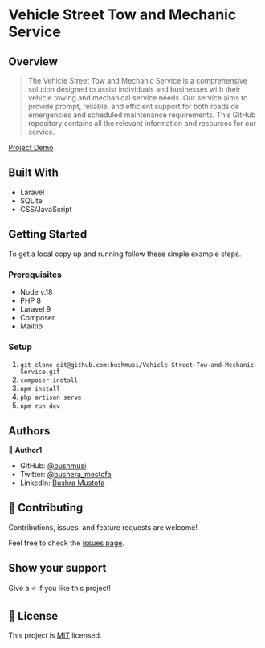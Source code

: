 # Vehicle Street Tow and Mechanic Service

## Overview

> The Vehicle Street Tow and Mechanic Service is a comprehensive solution designed to assist individuals and businesses with their vehicle towing and mechanical service needs. Our service aims to provide prompt, reliable, and efficient support for both roadside emergencies and scheduled maintenance requirements. This GitHub repository contains all the relevant information and resources for our service.

[Project Demo](./https://screenrec.com/share/XkLYmbHhEv)

## Built With

- Laravel
- SQLite
- CSS/JavaScript

## Getting Started

To get a local copy up and running follow these simple example steps.

### Prerequisites

- Node v.18
- PHP 8
- Laravel 9
- Composer 
- Mailtip

### Setup

1. `git clone git@github.com:bushmusi/Vehicle-Street-Tow-and-Mechanic-Service.git`
2. `composer install`
3. `npm install` 
4. `php artisan serve`
5. `npm run dev`


## Authors

👤 **Author1**

- GitHub: [@bushmusi](https://github.com/bushmusi)
- Twitter: [@bushera_mestofa](https://twitter.com/bushera_mestofa)
- LinkedIn: [Bushra Mustofa](https://linkedin.com/in/bushra-mustofa)


## 🤝 Contributing

Contributions, issues, and feature requests are welcome!

Feel free to check the [issues page](../../issues/).

## Show your support

Give a ⭐️ if you like this project!

## 📝 License

This project is [MIT](./MIT.md) licensed.
